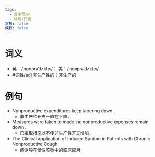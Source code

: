 ```yaml
---
tags:
  - 首字母/N
  - 级别/托福
掌握: false
模糊: false
---
```

# 词义
- 英：/ˌnɒnprəˈdʌktɪv/； 美：/ˌnɑnprəˈdʌktɪv/
- #词性/adj  非生产性的；非生产的
# 例句
- Nonproductive expenditures keep tapering down .
	- 非生产性开支一直在下降。
- Measures were taken to made the nonproductive expenses remain down .
	- 已采取措施以不使非生产性开支增加。
- The Clinical Application of Induced Sputum in Patients with Chronic Nonproductive Cough
	- 痰诱导在慢性咳嗽中的临床应用
